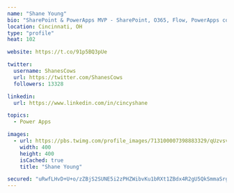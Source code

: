 ```yaml
---
name: "Shane Young"
bio: "SharePoint & PowerApps MVP - SharePoint, O365, Flow, PowerApps consulting? @PowerApps911 | Pure Snark? You found it."
location: Cincinnati, OH
type: "profile"
heat: 102

website: https://t.co/91p5BQ3pUe

twitter:
  username: ShanesCows
  url: https://twitter.com/ShanesCows
  followers: 13328

linkedin:
  url: https://www.linkedin.com/in/cincyshane

topics:
  - Power Apps

images:
  - url: https://pbs.twimg.com/profile_images/713100007398883329/qUzvsvQ3_400x400.jpg
    width: 400
    height: 400
    isCached: true
    title: "Shane Young"

secured: "uRwfLHvD+U+o/zZBjS2SUNE5i2zPHZWibvKu1bRXt1ZBdx4R2gU5QkSmmaSrgfpks/axJcXzcIh0ZXWP2Ft3OumvtAuPlfvCvY5wwnWu8g/4MWErpWpYdKSYTgcG/V4kEBk/FMTXadTIjAErXG0IrbTe7O8dlEziFH1OWMlcym85jLTPI92KtyJdvQJdOVqVs6KZI0U50BPZJiMCuPYaRpbZfDRUh9Lco5yCtwhqdF7uJH8ktYdNr7LSvQDFY7oPAy2MCAuCo2hK/ah25Gscno0sKSG24cs9dubKJ1p5eYdLsEzps5LbEtoNdAtQvFddnWel2SsFAjSWIn9aAb/TyJmLf9zG+MoIjoVi4kipzoEodOKY+jtdX/yH2PKvUpGJf/4JpYWLF5sedSAIHODuBLy2RpT4tLXLpWsiDV3AYFA=;9UwFk5+gMC2+9/0/p9WGtg=="
---
```


